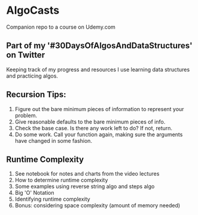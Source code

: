 # AlgoCasts

Companion repo to a course on Udemy.com

## Part of my '#30DaysOfAlgosAndDataStructures' on Twitter
Keeping track of my progress and resources I use learning data structures and practicing algos.

## Recursion Tips:

1. Figure out the bare minimum pieces of information to represent your problem.
2. Give reasonable defaults to the bare minimum pieces of info.
3. Check the base case. Is there any work left to do? If not, return.
4. Do some work. Call your function again, making sure the arguments have changed in some fashion.

## Runtime Complexity
1. See notebook for notes and charts from the video lectures
1. How to determine runtime complexity
1. Some examples using reverse string algo and steps algo
1. Big 'O' Notation
1. Identifying runtime complexity
1. Bonus: considering space complexity (amount of memory needed)


